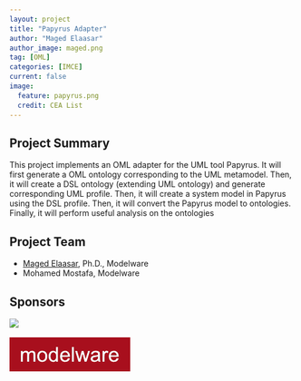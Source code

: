```yaml
---
layout: project
title: "Papyrus Adapter"
author: "Maged Elaasar"
author_image: maged.png
tag: [OML]
categories: [IMCE]
current: false
image:
  feature: papyrus.png
  credit: CEA List
---
```


## Project Summary

This project implements an OML adapter for the UML tool Papyrus. It will first generate a OML ontology corresponding to the UML metamodel. Then, it will create a DSL ontology (extending UML ontology) and generate corresponding UML profile. Then, it will create a system model in Papyrus using the DSL profile. Then, it will convert the Papyrus model to  ontologies. Finally, it will perform useful  analysis on the ontologies


## Project Team

- [Maged Elaasar](/contributors/Maged%20Elaasar.html), Ph.D., Modelware
- Mohamed Mostafa, Modelware

## Sponsors

[<img width="300" src="https://list.cea.fr/app/themes/cealist/dist/images/list.png"/>](https://list.cea.fr/en/)

[![Modelware](/assets/img/modelware.png)](https://modelware.io/)